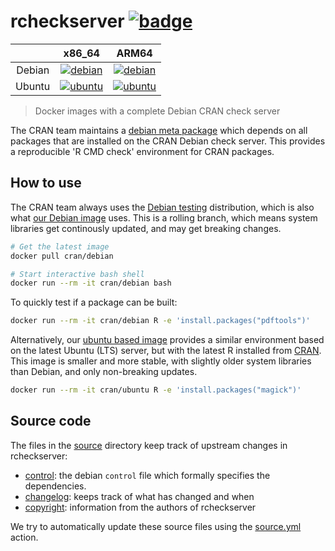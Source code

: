 # rcheckserver [![badge](https://github.com/r-devel/rcheckserver/actions/workflows/build.yml/badge.svg)](https://github.com/r-devel/rcheckserver/actions/workflows/build.yml)

|          |  x86_64  |  ARM64   |
|:--------:|:--------:|:--------:|
| Debian   | [![debian](https://img.shields.io/docker/image-size/cran/debian)](https://hub.docker.com/r/cran/debian) | [![debian](https://img.shields.io/docker/image-size/cran/debian?arch=arm64)](https://hub.docker.com/r/cran/debian) |
| Ubuntu   | [![ubuntu](https://img.shields.io/docker/image-size/cran/ubuntu)](https://hub.docker.com/r/cran/ubuntu)   | [![ubuntu](https://img.shields.io/docker/image-size/cran/ubuntu?arch=arm64)](https://hub.docker.com/r/cran/ubuntu) |

> Docker images with a complete Debian CRAN check server

The CRAN team maintains a [debian meta package](http://statmath.wu.ac.at/AASC/debian) which depends on all packages that are installed on the CRAN Debian check server. This provides a reproducible 'R CMD check' environment for CRAN packages.

## How to use

The CRAN team always uses the [Debian testing](https://packages.debian.org/testing/) distribution, which is also what [our Debian image](debian/Dockerfile) uses. This is a rolling branch, which means system libraries get continously updated, and may get breaking changes.

```sh
# Get the latest image
docker pull cran/debian

# Start interactive bash shell
docker run --rm -it cran/debian bash
```

To quickly test if a package can be built:

```sh
docker run --rm -it cran/debian R -e 'install.packages("pdftools")'
```

Alternatively, our [ubuntu based image](ubuntu/Dockerfile) provides a similar environment based on the latest Ubuntu (LTS) server, but with the latest R installed from [CRAN](https://cran.r-project.org/bin/linux/ubuntu/). This image is smaller and more stable, with slightly older system libraries than Debian, and only non-breaking updates.

```sh
docker run --rm -it cran/ubuntu R -e 'install.packages("magick")'
```

## Source code

The files in the [source](source) directory keep track of upstream changes in rcheckserver:

 - [control](source/control): the debian `control` file which formally specifies the dependencies.
 - [changelog](source/changelog): keeps track of what has changed and when
 - [copyright](source/copyright): information from the authors of rcheckserver

We try to automatically update these source files using the [source.yml](.github/workflows/source.yml) action.
